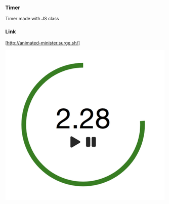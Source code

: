 ### Timer
Timer made with JS class

### Link
[http://animated-minister.surge.sh/]

![screenshot](/Timer.png)